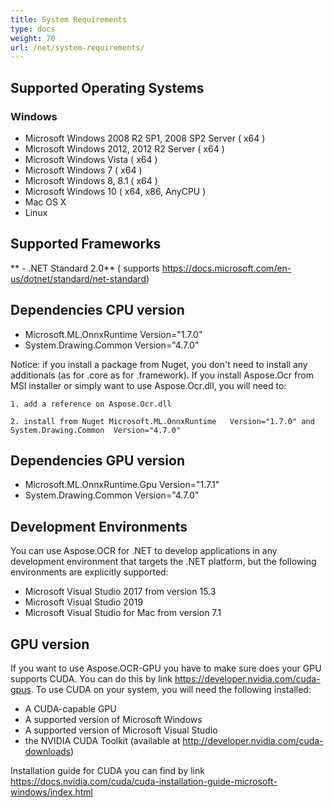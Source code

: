 ```yaml
---
title: System Requirements
type: docs
weight: 70
url: /net/system-requirements/
---
```


## **Supported Operating Systems**
### **Windows**

- Microsoft Windows 2008 R2 SP1, 2008 SP2 Server ( x64 )
- Microsoft Windows 2012, 2012 R2 Server ( x64 )
- Microsoft Windows Vista ( x64 )
- Microsoft Windows 7 ( x64 )
- Microsoft Windows 8, 8.1 ( x64 )
- Microsoft Windows 10 ( x64, x86, AnyCPU )
- Mac OS X
- Linux

## **Supported Frameworks**

** - .NET Standard 2.0** ( supports https://docs.microsoft.com/en-us/dotnet/standard/net-standard)

## **Dependencies CPU version**
 - Microsoft.ML.OnnxRuntime   Version="1.7.0"
 - System.Drawing.Common  Version="4.7.0"

Notice: if you install a package from Nuget, you don't need to install any additionals (as for .core as for .framework). If you install Aspose.Ocr from MSI installer or simply want to use Aspose.Ocr.dll,
you will need to:

    1. add a reference on Aspose.Ocr.dll
	
    2. install from Nuget Microsoft.ML.OnnxRuntime   Version="1.7.0" and System.Drawing.Common  Version="4.7.0"

## **Dependencies GPU version**
 - Microsoft.ML.OnnxRuntime.Gpu  Version="1.7.1"
 - System.Drawing.Common  Version="4.7.0"

## **Development Environments**

You can use Aspose.OCR for .NET to develop applications in any development environment that targets the .NET platform, but the following environments are explicitly supported:

 - Microsoft Visual Studio 2017 from version 15.3
 - Microsoft Visual Studio 2019
 - Microsoft Visual Studio for Mac from version 7.1

## **GPU version**
If you want to use Aspose.OCR-GPU you have to make sure does your GPU supports CUDA.  You can do this by link https://developer.nvidia.com/cuda-gpus. 
To use CUDA on your system, you will need the following installed:

 - A CUDA-capable GPU
 - A supported version of Microsoft Windows
 - A supported version of Microsoft Visual Studio
 - the NVIDIA CUDA Toolkit (available at http://developer.nvidia.com/cuda-downloads)
 
Installation guide for CUDA you can find by link https://docs.nvidia.com/cuda/cuda-installation-guide-microsoft-windows/index.html
